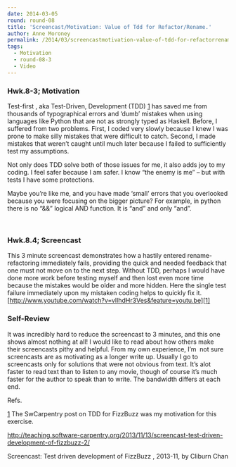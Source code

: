 ```yaml
---
date: 2014-03-05
round: round-08
title: 'Screencast/Motivation: Value of Tdd for Refactor/Rename.'
author: Anne Moroney
permalink: /2014/03/screencastmotivation-value-of-tdd-for-refactorrename/
tags:
  - Motivation
  - round-08-3
  - Video
---
```

### Hwk.8-3; Motivation

Test-first , aka Test-Driven, Development (TDD) [1] has saved me from thousands of typographical errors and &#8216;dumb&#8217; mistakes when using languages like Python that are not as strongly typed as Haskell. Before, I suffered from two problems. First, I coded very slowly because I knew I was prone to make silly mistakes that were difficult to catch. Second, I made mistakes that weren&#8217;t caught until much later because I failed to sufficiently test my assumptions.

Not only does TDD solve both of those issues for me, it also adds joy to my coding. I feel safer because I am safer. I know &#8220;the enemy is me&#8221; &#8211; but with tests I have some protections.

Maybe you&#8217;re like me, and you have made &#8216;small&#8217; errors that you overlooked because you were focusing on the bigger picture? For example, in python there is no &#8220;&&&#8221; logical AND function. It is &#8220;and&#8221; and only &#8220;and&#8221;.

&nbsp;

### Hwk.8.4; Screencast

This 3 minute screencast demonstrates how a hastily entered rename-refactoring immediately fails, providing the quick and needed feedback that one must not move on to the next step. Without TDD, perhaps I would have done more work before testing myself and then lost even more time because the mistakes would be older and more hidden. Here the single test failure immediately upon my mistaken coding helps to quickly fix it.  
[http://www.youtube.com/watch?v=vIlhdHr3Ves&feature=youtu.be][1]

### Self-Review

It was incredibly hard to reduce the screencast to 3 minutes, and this one shows almost nothing at all! I would like to read about how others make their screencasts pithy and helpful. From my own experience, I&#8217;m  not sure screencasts are as motivating as a longer write up. Usually I go to screencasts only for solutions that were not obvious from text. It&#8217;s alot faster to read text than to listen to any movie, though of course it&#8217;s much faster for the author to speak than to write. The bandwidth differs at each end.

Refs.

[1] The SwCarpentry post on TDD for FizzBuzz was my motivation for this exercise.

http://teaching.software-carpentry.org/2013/11/13/screencast-test-driven-development-of-fizzbuzz-2/

Screencast: Test driven development of FizzBuzz , 2013-11, by Cliburn Chan

 [1]: http://www.youtube.com/watch?v=vIlhdHr3Ves&feature=youtu.be "http://www.youtube.com/watch?v=vIlhdHr3Ves&feature=youtu.be"
